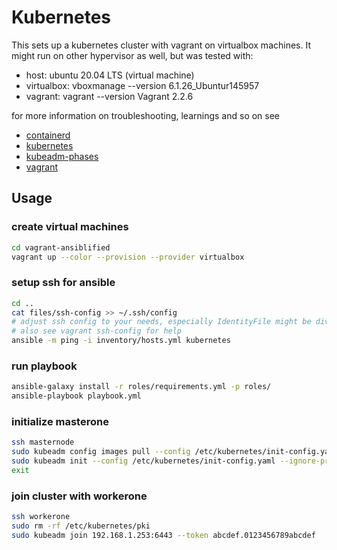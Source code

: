 # Kubernetes

This sets up a kubernetes cluster with vagrant on virtualbox machines.
It might run on other hypervisor as well, but was tested with:

* host: ubuntu 20.04 LTS (virtual machine)
* virtualbox:
    vboxmanage --version
    6.1.26_Ubuntur145957
* vagrant:
    vagrant --version
    Vagrant 2.2.6

for more information on troubleshooting, learnings and so on see

* [containerd](docs/containerd.md)
* [kubernetes](docs/kubernetes.md)
* [kubeadm-phases](docs/kubeadm_phases.md)
* [vagrant](docs/vagrant.md)

## Usage

### create virtual machines

```bash
cd vagrant-ansiblified
vagrant up --color --provision --provider virtualbox
```

### setup ssh for ansible

```bash
cd ..
cat files/ssh-config >> ~/.ssh/config    
# adjust ssh config to your needs, especially IdentityFile might be diverging
# also see vagrant ssh-config for help
ansible -m ping -i inventory/hosts.yml kubernetes
```

### run playbook

```bash
ansible-galaxy install -r roles/requirements.yml -p roles/
ansible-playbook playbook.yml
```

### initialize masterone

```bash
ssh masternode
sudo kubeadm config images pull --config /etc/kubernetes/init-config.yaml
sudo kubeadm init --config /etc/kubernetes/init-config.yaml --ignore-preflight-errors=Port-6443
exit
```

### join cluster with workerone

```bash
ssh workerone
sudo rm -rf /etc/kubernetes/pki
sudo kubeadm join 192.168.1.253:6443 --token abcdef.0123456789abcdef         --discovery-token-ca-cert-hash sha256:5d61d858b2b17a134ab91f74cb6fb46f9a9541b1ecb4e0447e2189f61924348d
```
